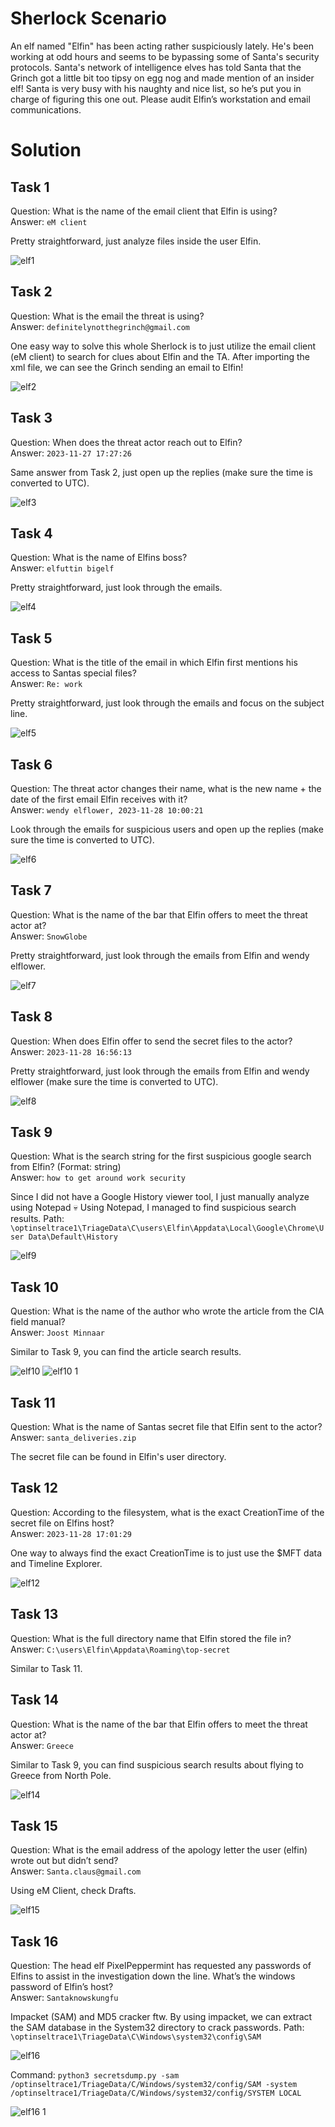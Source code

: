 # Sherlock Scenario
An elf named "Elfin" has been acting rather suspiciously lately. He's been working at odd hours and seems to be bypassing some of Santa's security protocols. 
Santa's network of intelligence elves has told Santa that the Grinch got a little bit too tipsy on egg nog and made mention of an insider elf! 
Santa is very busy with his naughty and nice list, so he’s put you in charge of figuring this one out. Please audit Elfin’s workstation and email communications.

# Solution
## Task 1 
Question: What is the name of the email client that Elfin is using?
<br>Answer: `eM client`

Pretty straightforward, just analyze files inside the user Elfin.

![elf1](https://github.com/warlocksmurf/HTB-writeups/assets/121353711/e5c6d693-0ff3-4c2c-baba-a171661c3781)

## Task 2  
Question: What is the email the threat is using?
<br>Answer: `definitelynotthegrinch@gmail.com`

One easy way to solve this whole Sherlock is to just utilize the email client (eM client) to search for clues about Elfin and the TA.
After importing the xml file, we can see the Grinch sending an email to Elfin!

![elf2](https://github.com/warlocksmurf/HTB-writeups/assets/121353711/6caa0bd8-5b3f-4f0f-9469-95befbb47208)

## Task 3 
Question: When does the threat actor reach out to Elfin?
<br>Answer: `2023-11-27 17:27:26`

Same answer from Task 2, just open up the replies (make sure the time is converted to UTC).

![elf3](https://github.com/warlocksmurf/HTB-writeups/assets/121353711/d25e4cc9-6ff3-4da9-9a1d-0c9e5ca04bda)

## Task 4 
Question: What is the name of Elfins boss?
<br>Answer: `elfuttin bigelf`

Pretty straightforward, just look through the emails.

![elf4](https://github.com/warlocksmurf/HTB-writeups/assets/121353711/6ec4bac0-1d22-46ac-afc8-3f702a62a5c1)

## Task 5 
Question: What is the title of the email in which Elfin first mentions his access to Santas special files?
<br>Answer: `Re: work`

Pretty straightforward, just look through the emails and focus on the subject line.

![elf5](https://github.com/warlocksmurf/HTB-writeups/assets/121353711/23ac4ce4-cbc9-44eb-bde2-7cf41a50597c)

## Task 6 
Question: The threat actor changes their name, what is the new name + the date of the first email Elfin receives with it?
<br>Answer: `wendy elflower, 2023-11-28 10:00:21`

Look through the emails for suspicious users and open up the replies (make sure the time is converted to UTC).

![elf6](https://github.com/warlocksmurf/HTB-writeups/assets/121353711/323d2e59-0b8f-4060-b8ef-35afd75f9a78)

## Task 7
Question: What is the name of the bar that Elfin offers to meet the threat actor at?
<br>Answer: `SnowGlobe`

Pretty straightforward, just look through the emails from Elfin and wendy elflower.

![elf7](https://github.com/warlocksmurf/HTB-writeups/assets/121353711/efd3097c-2dd3-4fb5-b1d8-4fda193d1a6c)

## Task 8
Question: When does Elfin offer to send the secret files to the actor?
<br>Answer: `2023-11-28 16:56:13`

Pretty straightforward, just look through the emails from Elfin and wendy elflower (make sure the time is converted to UTC).

![elf8](https://github.com/warlocksmurf/HTB-writeups/assets/121353711/4c464425-3d39-4ee4-9174-2975c2c268a6)

## Task 9
Question: What is the search string for the first suspicious google search from Elfin? (Format: string)
<br>Answer: `how to get around work security`

Since I did not have a Google History viewer tool, I just manually analyze using Notepad 💀 Using Notepad, I managed to find suspicious search results.
Path: ``\optinseltrace1\TriageData\C\users\Elfin\Appdata\Local\Google\Chrome\User Data\Default\History``

![elf9](https://github.com/warlocksmurf/HTB-writeups/assets/121353711/a63dbd8d-d367-4bae-b6b1-50067369c7d8)

## Task 10
Question: What is the name of the author who wrote the article from the CIA field manual?
<br>Answer: `Joost Minnaar`

Similar to Task 9, you can find the article search results.

![elf10](https://github.com/warlocksmurf/HTB-writeups/assets/121353711/54f1eb1f-194c-4e66-b733-239bc68d5da0)
![elf10 1](https://github.com/warlocksmurf/HTB-writeups/assets/121353711/6e956313-279f-4e3b-8f78-2025d5d4fee8)

## Task 11
Question: What is the name of Santas secret file that Elfin sent to the actor?
<br>Answer: `santa_deliveries.zip`

The secret file can be found in Elfin's user directory.

## Task 12
Question: According to the filesystem, what is the exact CreationTime of the secret file on Elfins host?
<br>Answer: `2023-11-28 17:01:29`

One way to always find the exact CreationTime is to just use the $MFT data and Timeline Explorer.

![elf12](https://github.com/warlocksmurf/HTB-writeups/assets/121353711/ffe00ae6-7e0b-4fe5-b87d-fc6846ff5797)

## Task 13
Question: What is the full directory name that Elfin stored the file in?
<br>Answer: `C:\users\Elfin\Appdata\Roaming\top-secret`

Similar to Task 11.

## Task 14
Question: What is the name of the bar that Elfin offers to meet the threat actor at?
<br>Answer: `Greece`

Similar to Task 9, you can find suspicious search results about flying to Greece from North Pole.

![elf14](https://github.com/warlocksmurf/HTB-writeups/assets/121353711/6f82795c-6eb3-49c4-975a-52c979c1a5b3)

## Task 15
Question: What is the email address of the apology letter the user (elfin) wrote out but didn’t send?
<br>Answer: `Santa.claus@gmail.com`

Using eM Client, check Drafts.

![elf15](https://github.com/warlocksmurf/HTB-writeups/assets/121353711/792a9fd6-34ca-44dc-8d0a-ffe9ec719181)

## Task 16
Question: The head elf PixelPeppermint has requested any passwords of Elfins to assist in the investigation down the line. What’s the windows password of Elfin’s host?
<br>Answer: `Santaknowskungfu`

Impacket (SAM) and MD5 cracker ftw.
By using impacket, we can extract the SAM database in the System32 directory to crack passwords.
Path: ``\optinseltrace1\TriageData\C\Windows\system32\config\SAM``

![elf16](https://github.com/warlocksmurf/HTB-writeups/assets/121353711/215eb681-5d52-4834-b92e-15b6cd56ece1)

Command: ```python3 secretsdump.py -sam /optinseltrace1/TriageData/C/Windows/system32/config/SAM -system /optinseltrace1/TriageData/C/Windows/system32/config/SYSTEM LOCAL```

![elf16 1](https://github.com/warlocksmurf/HTB-writeups/assets/121353711/4d58923a-6fd8-4df2-b181-01422cf5191d)


